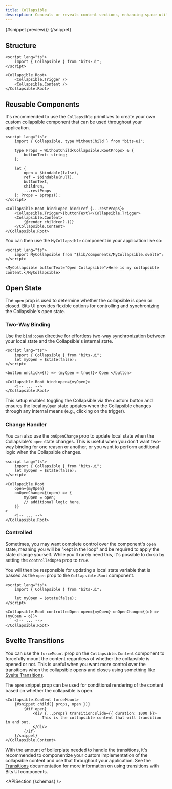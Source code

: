 ```yaml
---
title: Collapsible
description: Conceals or reveals content sections, enhancing space utilization and organization.
---
```


<script>
	import { APISection, ComponentPreviewV2, CollapsibleDemo, CollapsibleDemoTransitions } from '$lib/components/index.js'
	export let schemas;
</script>

<ComponentPreviewV2 name="collapsible-demo" comp="Collapsible">

{#snippet preview()}
<CollapsibleDemo />
{/snippet}

</ComponentPreviewV2>

## Structure

```svelte
<script lang="ts">
	import { Collapsible } from "bits-ui";
</script>

<Collapsible.Root>
	<Collapsible.Trigger />
	<Collapsible.Content />
</Collapsible.Root>
```

## Reusable Components

It's recommended to use the `Collapsible` primitives to create your own custom collapsible component that can be used throughout your application.

```svelte title="MyCollapsible.svelte"
<script lang="ts">
	import { Collapsible, type WithoutChild } from "bits-ui";

	type Props = WithoutChild<Collapsible.RootProps> & {
		buttonText: string;
	};

	let {
		open = $bindable(false),
		ref = $bindable(null),
		buttonText,
		children,
		...restProps
	}: Props = $props();
</script>

<Collapsible.Root bind:open bind:ref {...restProps}>
	<Collapsible.Trigger>{buttonText}</Collapsible.Trigger>
	<Collapsible.Content>
		{@render children?.()}
	</Collapsible.Content>
</Collapsible.Root>
```

You can then use the `MyCollapsible` component in your application like so:

```svelte title="+page.svelte"
<script lang="ts">
	import MyCollapsible from "$lib/components/MyCollapsible.svelte";
</script>

<MyCollapsible buttonText="Open Collapsible">Here is my collapsible content.</MyCollapsible>
```

## Open State

The `open` prop is used to determine whether the collapsible is open or closed. Bits UI provides flexible options for controlling and synchronizing the Collapsible's open state.

### Two-Way Binding

Use the `bind:open` directive for effortless two-way synchronization between your local state and the Collapsible's internal state.

```svelte
<script lang="ts">
	import { Collapsible } from "bits-ui";
	let myOpen = $state(false);
</script>

<button onclick={() => (myOpen = true)}> Open </button>

<Collapsible.Root bind:open={myOpen}>
	<!-- ... -->
</Collapsible.Root>
```

This setup enables toggling the Collapsible via the custom button and ensures the local `myOpen` state updates when the Collapsible changes through any internal means (e.g., clicking on the trigger).

### Change Handler

You can also use the `onOpenChange` prop to update local state when the Collapsible's `open` state changes. This is useful when you don't want two-way binding for one reason or another, or you want to perform additional logic when the Collapsible changes.

```svelte
<script lang="ts">
	import { Collapsible } from "bits-ui";
	let myOpen = $state(false);
</script>

<Collapsible.Root
	open={myOpen}
	onOpenChange={(open) => {
		myOpen = open;
		// additional logic here.
	}}
>
	<!-- ... -->
</Collapsible.Root>
```

### Controlled

Sometimes, you may want complete control over the component's `open` state, meaning you will be "kept in the loop" and be required to apply the state change yourself. While you'll rarely need this, it's possible to do so by setting the `controlledOpen` prop to `true`.

You will then be responsible for updating a local state variable that is passed as the `open` prop to the `Collapsible.Root` component.

```svelte
<script lang="ts">
	import { Collapsible } from "bits-ui";

	let myOpen = $state(false);
</script>

<Collapsible.Root controlledOpen open={myOpen} onOpenChange={(o) => (myOpen = o)}>
	<!-- ... -->
</Collapsible.Root>
```

## Svelte Transitions

You can use the `forceMount` prop on the `Collapsible.Content` component to forcefully mount the content regardless of whether the collapsible is opened or not. This is useful when you want more control over the transitions when the collapsible opens and closes using something like [Svelte Transitions](https://svelte.dev/docs#transition).

The `open` snippet prop can be used for conditional rendering of the content based on whether the collapsible is open.

```svelte
<Collapsible.Content forceMount>
	{#snippet child({ props, open })}
		{#if open}
			<div {...props} transition:slide={{ duration: 1000 }}>
				This is the collapsible content that will transition in and out.
			</div>
		{/if}
	{/snippet}
</Collapsible.Content>
```

With the amount of boilerplate needed to handle the transitions, it's recommended to componentize your custom implementation of the collapsible content and use that throughout your application. See the [Transitions](/docs/transitions) documentation for more information on using transitions with Bits UI components.

<APISection {schemas} />
